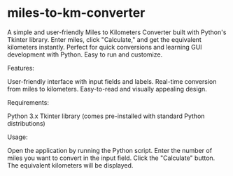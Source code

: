 # miles-to-km-converter
A simple and user-friendly Miles to Kilometers Converter built with Python's Tkinter library. Enter miles, click "Calculate," and get the equivalent kilometers instantly. Perfect for quick conversions and learning GUI development with Python. Easy to run and customize.


Features:

User-friendly interface with input fields and labels.
Real-time conversion from miles to kilometers.
Easy-to-read and visually appealing design.

Requirements:

Python 3.x
Tkinter library (comes pre-installed with standard Python distributions)

Usage:

Open the application by running the Python script.
Enter the number of miles you want to convert in the input field.
Click the "Calculate" button.
The equivalent kilometers will be displayed.
